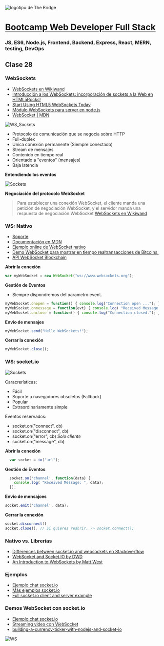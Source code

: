 ![logotipo de The Bridge](https://user-images.githubusercontent.com/27650532/77754601-e8365180-702b-11ea-8bed-5bc14a43f869.png  "logotipo de The Bridge")


# [Bootcamp Web Developer Full Stack](https://www.thebridge.tech/bootcamps/bootcamp-fullstack-developer/)
### JS, ES6, Node.js, Frontend, Backend, Express, React, MERN, testing, DevOps

## Clase 28

### WebSockets
- [WebSockets en Wikiwand](https://www.wikiwand.com/es/WebSocket)
- [Introducción a los WebSockets: incorporación de sockets a la Web en HTML5Rocks!](https://www.html5rocks.com/es/tutorials/websockets/basics/)
- [Start Using HTML5 WebSockets Today](https://code.tutsplus.com/tutorials/start-using-html5-websockets-today--net-13270)
- [Módulo WebSockets para server en node.js](https://github.com/websockets/ws)
- [WebSocket | MDN](https://developer.mozilla.org/es/docs/Web/API/WebSocket)

![WS_Sockets](../../assets/back/clase28/ea23e52c-0327-4892-902e-5558750ec543.png)

- Protocolo de comunicación que se negocia sobre HTTP
- Full-duplex
- Única conexión permanente (Siempre conectado)
- Stream de mensajes
- Contenido en tiempo real
- Orientado a "eventos" (mensajes)
- Baja latencia


**Entendiendo los eventos**

![Sockets](../../assets/back/clase28/b1e9c41f-a93f-4c66-85ad-957ae970d8ec.png)


**Negociación del protocolo WebSocket**

> Para establecer una conexión WebSocket, el cliente manda una petición de negociación WebSocket, y el servidor manda una respuesta de negociación WebSocket
> [WebSockets en Wikiwand](https://www.wikiwand.com/es/WebSocket)



### WS: Nativo

- [Soporte](http://caniuse.com/#search=websocket)
- [Documentación en MDN](https://developer.mozilla.org/en-US/docs/Web/API/WebSocket)
- [Ejemplo online de WebSocket nativo](https://javascript.info/websocket)
- [Demo WebSocket para mostrar en tiempo realtransacciones de Bitcoins.](https://codepen.io/ulisesgascon/pen/JWRMbG)
- [API WebSocket Blockchain](https://www.blockchain.com/api/api_websocket)

**Abrir la conexión**
```javascript
var myWebSocket = new WebSocket("ws://www.websockets.org");
```

**Gestión de Eventos**

- Siempre dispondremos del parametro event.
```javascript
myWebSocket.onopen = function() { console.log("Connection open ..."); };
myWebSocket.onmessage = function(evt) { console.log( "Received Message: ", evt.data); };
myWebSocket.onclose = function() { console.log("Connection closed."); };      
```

**Envio de mensajes**
```javascript
myWebSocket.send("Hello WebSockets!");
```

**Cerrar la conexión**
```javascript
myWebSocket.close();
```

### WS: socket.io

![Sockets](../../assets/back/clase28/e3c7432f-687a-4f4c-9534-3fb2a1a6917a.png)

Caracrerísticas:
- Fácil
- Soporte a navegadores obsoletos (Fallback)
- Popular
- Extraordinariamente simple

Eventos reservados:
- socket.on("connect", cb)
- socket.on("disconnect", cb)
- socket.on("error", cb) *Solo cliente*
- socket.on("message", cb)

**Abrir la conexión**
```javascript
  var socket = io("url");
```

**Gestión de Eventos**
```javascript
  socket.on('channel', function(data) { 
    console.log( "Received Message: ", data); 
  });
```

**Envio de mensajoes**
```javascript
socket.emit('channel', data);
```

**Cerrar la conexión**
```javascript
socket.disconnect() 
socket.close(); // Si quieres reabrir. -> socket.connect();
```

### Nativo vs. Librerías

- [Differences between socket.io and websockets en Stackoverflow](http://stackoverflow.com/a/38558531)
- [WebSocket and Socket.IO by DWD](https://davidwalsh.name/websocket)
- [An Introduction to WebSockets by Matt West](http://blog.teamtreehouse.com/an-introduction-to-websockets)

### Ejemplos
- [Ejemplo chat socket.io](https://socket.io/get-started/chat/)
- [Más ejemplos socket.io](https://socket.io/#examples)
- [Full socket.io client and server example](https://gist.github.com/luciopaiva/e6f60bd6e156714f0c5505c2be8e06d8)

### Demos WebSocket con socket.io
- [Ejemplo chat socket.io](https://socket.io/get-started/chat/)
- [Streaming video con WebSocket](https://github.com/10-Minutos-Programando/streamingVideo.git)
- [building-a-currency-ticker-with-nodejs-and-socket-io](https://medium.com/weekly-webtips/building-a-currency-ticker-with-nodejs-and-socket-io-3718280f1803)

![WS](../../assets/back/clase28/wsmeme.jpeg)


